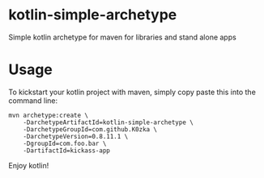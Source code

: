 kotlin-simple-archetype
=======================

Simple kotlin archetype for maven for libraries and stand alone apps

Usage
=====

To kickstart your kotlin project with maven, simply copy paste this into the command line:

```
mvn archetype:create \
    -DarchetypeArtifactId=kotlin-simple-archetype \
    -DarchetypeGroupId=com.github.K0zka \
    -DarchetypeVersion=0.8.11.1 \
    -DgroupId=com.foo.bar \
    -DartifactId=kickass-app
```
Enjoy kotlin!
